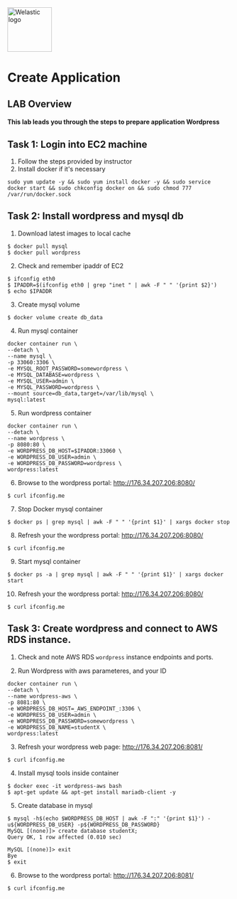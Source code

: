 <img src="https://welastic.pl/wp-content/uploads/2021/10/logo-black.svg" alt="Welastic logo" width="100" align="left">
<br><br>
<br><br>
<br><br>

# Create Application

## LAB Overview

#### This lab leads you through the steps to prepare application Wordpress

## Task 1: Login into EC2 machine

1. Follow the steps provided by instructor
2. Install docker if it's necessary
```she
sudo yum update -y && sudo yum install docker -y && sudo service docker start && sudo chkconfig docker on && sudo chmod 777 /var/run/docker.sock
```

## Task 2: Install wordpress and mysql db

1. Download latest images to local cache
```she
$ docker pull mysql
$ docker pull wordpress
```
2. Check and remember ipaddr of EC2
```she
$ ifconfig eth0
$ IPADDR=$(ifconfig eth0 | grep "inet " | awk -F " " '{print $2}')
$ echo $IPADDR
```

3. Create mysql volume 
```she
$ docker volume create db_data
```
4. Run mysql container
```she 
docker container run \
--detach \
--name mysql \
-p 33060:3306 \
-e MYSQL_ROOT_PASSWORD=somewordpress \
-e MYSQL_DATABASE=wordpress \
-e MYSQL_USER=admin \
-e MYSQL_PASSWORD=wordpress \
--mount source=db_data,target=/var/lib/mysql \
mysql:latest
```

5. Run wordpress container
```she 
docker container run \
--detach \
--name wordpress \
-p 8080:80 \
-e WORDPRESS_DB_HOST=$IPADDR:33060 \
-e WORDPRESS_DB_USER=admin \
-e WORDPRESS_DB_PASSWORD=wordpress \
wordpress:latest
```
6. Browse to the wordpress portal: http://176.34.207.206:8080/
```she
$ curl ifconfig.me
```

7. Stop Docker mysql container
```she
$ docker ps | grep mysql | awk -F " " '{print $1}' | xargs docker stop
```

8. Refresh your the wordpress portal: http://176.34.207.206:8080/
```she
$ curl ifconfig.me
```

9. Start mysql container
```she
$ docker ps -a | grep mysql | awk -F " " '{print $1}' | xargs docker start
```

10. Refresh your the wordpress portal: http://176.34.207.206:8080/
```she
$ curl ifconfig.me
```
## Task 3: Create wordpress and connect to AWS RDS instance.

1. Check and note AWS RDS `wordpress` instance endpoints and ports.

2. Run Wordpress with aws parameteres, and your ID
```she 
docker container run \
--detach \
--name wordpress-aws \
-p 8081:80 \
-e WORDPRESS_DB_HOST=_AWS_ENDPOINT_:3306 \
-e WORDPRESS_DB_USER=admin \
-e WORDPRESS_DB_PASSWORD=somewordpress \
-e WORDPRESS_DB_NAME=studentX \
wordpress:latest
```

3. Refresh your wordpress web page: http://176.34.207.206:8081/
```she
$ curl ifconfig.me
```

4. Install mysql tools inside container
```she
$ docker exec -it wordpress-aws bash
$ apt-get update && apt-get install mariadb-client -y
```

5. Create database in mysql
```she
$ mysql -h$(echo $WORDPRESS_DB_HOST | awk -F ":" '{print $1}') -u${WORDPRESS_DB_USER} -p${WORDPRESS_DB_PASSWORD}
MySQL [(none)]> create database studentX;
Query OK, 1 row affected (0.010 sec)

MySQL [(none)]> exit
Bye
$ exit
```

6. Browse to the wordpress portal: http://176.34.207.206:8081/
```she
$ curl ifconfig.me
